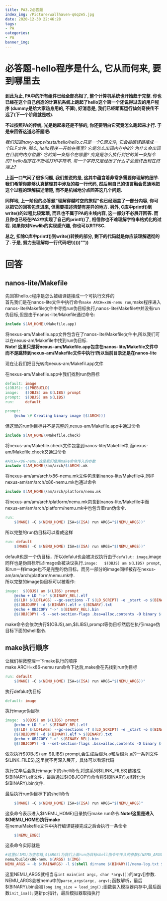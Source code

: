 ```yaml
---
title: PA3.2必答题
index_img: /Picture/wallhaven-q6q2e5.jpg
date: 2020-12-30 22:46:28
tags:
- PA
categories:
- PA
banner_img:
---
```

# 必答题-hello程序是什么, 它从而何来, 要到哪里去
**到此为止, PA中的所有组件已经全部亮相了, 整个计算机系统也开始趋于完整. 你也已经在这个自己创造的计算机系统上跑起了hello这个第一个还说得过去的用户程序 (dummy是给大家热身用的, 不算), 好消息是, 我们已经距离运行仙剑奇侠传不远了(下一个阶段就是啦).<br>**

**不过按照PA的传统, 光是跑起来还是不够的, 你还要明白它究竟怎么跑起来才行. 于是来回答这道必答题吧:**

*我们知道navy-apps/tests/hello/hello.c只是一个C源文件, 它会被编译链接成一个ELF文件. 那么, hello程序一开始在哪里? 它是怎么出现内存中的? 为什么会出现在目前的内存位置? 它的第一条指令在哪里? 究竟是怎么执行到它的第一条指令的? hello程序在不断地打印字符串, 每一个字符又是经历了什么才会最终出现在终端上?*

**上面一口气问了很多问题, 我们想说的是, 这其中蕴含着非常多需要你理解的细节. 我们希望你能够认真整理其中涉及的每一行代码, 然后用自己的语言融会贯通地把这个过程的理解描述清楚, 而不是机械地分点回答这几个问题.**

**同样地, 上一阶段的必答题"理解穿越时空的旅程"也已经涵盖了一部分内容, 你可以把它的回答包含进来, 但需要描述清楚有差异的地方. 另外, C库中printf()到write()的过程比较繁琐, 而且也不属于PA的主线内容, 这一部分不必展开回答. 而且你也已经在PA2中实现了自己的printf()了, 相信你也不难理解字符串格式化的过程. 如果你对Newlib的实现感兴趣, 你也可以RTFSC.**

**总之, 扣除C库中printf()到write()转换的部分, 剩下的代码就是你应该理解透彻的了. 于是, 努力去理解每一行代码吧!)))))""))**

# 回答
## nanos-lite/Makefile
先回答hello.c程序是怎么被编译链接成一个可执行文件的<br>
首先我们是在nanos-lite文件中执行命令`make ARCH=x86-nemu run`,make程序进入nanos-lite/Makefile文件中寻找run伪目标执行,nanos-lite/Makefile中并没有run伪目标,但是由于nanos-lite/Makefile通过命令:<br>
```makefile
include $(AM_HOME)/Makefile.app)
```
将nexus-am/Makefile.app文件包含在了nanos-lite/Makefile文件中,所以我们可以在nexus-am/Makefile中找到run伪目标.<br>
**Note! 这里只是将nexus-am/Makefile.app包含在nanos-lite/Makefile文件中而不是跳转到nexus-am/Makefile文件中执行!所以当前目录还是在nanos-lite**<br>

现在让我们把目光转向nexus-am/Makefil.app文件<br>

在nexus-am/Makefile.app中我们找到run伪目标
```makefile
default: image
$(OBJS): $(PREBUILD)
image:   $(OBJS) am $(LIBS) prompt
prompt:  $(OBJS) am $(LIBS)
run:     default

prompt:
	@echo \# Creating binary image [$(ARCH))]
```
但这里的run伪目标并不是完整的,nexus-am/Makefile.app中通过命令
```makefile
include $(AM_HOME)/Makefile.check)
```
将nexus-am/Makefile.check文件包含到nanos-lite/Makefile中,而nexus-am/Makefile.check又通过命令
```Makefile
#ARCH=x86-nemu,这是我们使用make命令传入的参数
include $(AM_HOME)/am/arch/$(ARCH).mk
```
将nexus-am/am/arch/x86-nemu.mk文件包含到nanos-lite/Makefile中,同样nexus-am/am/arch/x86-nemu.mk也通过命令
```makefile
include $(AM_HOME)/am/arch/platform/nemu.mk
```
将nexus-am/am/arch/platform/nemu.mk包含到nanos-lite/Makefile中而nexus-am/am/arch/platform/nemu.mk中也包含着run伪命令.
```makefile
run:
	$(MAKE) -C $(NEMU_HOME) ISA=$(ISA) run ARGS="$(NEMU_ARGS))"
```
所以完整的run伪目标可以看成这样
```makefile
run: default
	$(MAKE) -C $(NEMU_HOME) ISA=$(ISA) run ARGS="$(NEMU_ARGS))"
```
default也是一个伪目标，所以defalut也会被决议执行由于`defalut: image`,image同样也是伪目标所以image会被决议执行.`image:   $(OBJS) am $(LIBS) prompt`,和run一样image也不是完整的伪目标，而另一部分的image同样被存在nexus-am/am/arch/platform/nemu.mk中.<br>
所以完整的image伪目标可以被看作:<br>
```makefile
image:	$(OBJS) am $(LIBS) prompt
	@echo + LD "->" $(BINARY_REL).elf
	@$(LD) $(LDFLAGS) --gc-sections -T $(LD_SCRIPT) -e _start -o $(BINARY).elf $(LINK_FILES)
	@$(OBJDUMP) -d $(BINARY).elf > $(BINARY).txt
	@echo + OBJCOPY "->" $(BINARY_REL).bin
	@$(OBJCOPY) -S --set-section-flags .bss=alloc,contents -O binary $(BINARY).elf $(BINARY).bin
```
make命令会依次执行\$(OBJS),am,\$(LIBS),prompt等伪目标然后在执行image伪目标下面的shell指令.<br>

## make执行顺序
让我们稍微整理一下make执行的顺序<br>
make ARCH=x86-nemu run命令下达后,make会在先找到run伪目标<br>
```makefile
run: default
	$(MAKE) -C $(NEMU_HOME) ISA=$(ISA) run ARGS="$(NEMU_ARGS))"
```
执行defalut伪目标
```makefile
default: image
```
执行image伪目标
```makefile
image:	$(OBJS) am $(LIBS) prompt
	@echo + LD "->" $(BINARY_REL).elf
	@$(LD) $(LDFLAGS) --gc-sections -T $(LD_SCRIPT) -e _start -o $(BINARY).elf $(LINK_FILES)
	@$(OBJDUMP) -d $(BINARY).elf > $(BINARY).txt
	@echo + OBJCOPY "->" $(BINARY_REL).bin
	@$(OBJCOPY) -S --set-section-flags .bss=alloc,contents -O binary $(BINARY).elf $(BINARY).bin
```
依次执行\$(OBJS) am \$(LIBS) prompt,会生成后缀为.o和后缀为.a的一系列文件\$(LINK_FILES),这里就不再深入展开，具体可以看源代码<br>

执行完毕后会执行image下的shell命令,将这系列\$(LINK_FILES)链接成\$(BINARY).elf文件，最后通过\$(OBJCOPY)命令将\$(BINARY).elf转化为\$(BINARY).bin文件.<br>

最后执行run伪目标下的shell命令
```makefile
	$(MAKE) -C $(NEMU_HOME) ISA=$(ISA) run ARGS="$(NEMU_ARGS)"
```
这条命令表示进入\$(NEMU_HOME)目录执行make run命令.**Note!这里是进入\$(NEMU_HOME)执行make**<br>
在nemu/Makefile文件中执行编译链接完成之后会执行一条命令
```makefile
	$(NEMU_EXEC)
```
这条命令实际就是
```makefile
#这里$(IMG)为空忽略,$(ARGS)为我们上面run伪目标shell指令中传入的参数$(NEMU_ARGS)
nemu/build/x86-nemu $(ARGS) $(IMG)
NEMU_ARGS = -b $(MAINARGS) -l $(shell dirname $(BINARY))/nemu-log.txt $(BINARY).bin)
```
这里NEMU_ARGS就相当与`int main(int argc, char *argv[])`的argv[]参数.
NEMU_ARGS会被nemu中的`parse_args(argc, argv);`函数解析，最后\$(BINARY).bin会被`long img_size = load_img();`函数装入模拟器内存中,最后函数`init_isa();`更新pc指针，最后模拟器取指执行<br>
